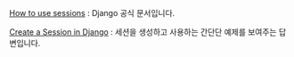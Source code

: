 [How to use sessions](https://docs.djangoproject.com/es/1.10/topics/http/sessions/) : Django 공식 문서입니다.

[Create a Session in Django](http://stackoverflow.com/questions/2293291/create-a-session-in-django) : 세션을 생성하고 사용하는 간단단 예제를 보여주는 답변입니다. 